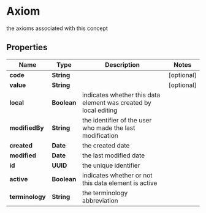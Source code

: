 

# Axiom

the axioms associated with this concept

## Properties

| Name | Type | Description | Notes |
|------------ | ------------- | ------------- | -------------|
|**code** | **String** |  |  [optional] |
|**value** | **String** |  |  [optional] |
|**local** | **Boolean** | indicates whether this data element was created by local editing |  |
|**modifiedBy** | **String** | the identifier of the user who made the last modification |  |
|**created** | **Date** | the created date |  |
|**modified** | **Date** | the last modified date |  |
|**id** | **UUID** | the unique identifier |  |
|**active** | **Boolean** | indicates whether or not this data element is active |  |
|**terminology** | **String** | the terminology abbreviation |  |



